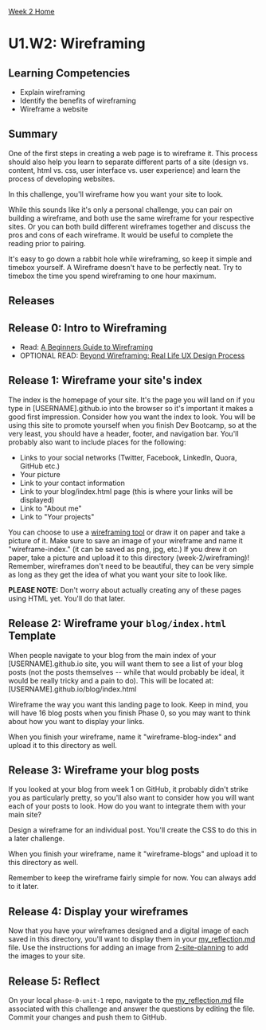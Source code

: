 [Week 2 Home](../)

# U1.W2: Wireframing

## Learning Competencies
- Explain wireframing
- Identify the benefits of wireframing
- Wireframe a website

## Summary

One of the first steps in creating a web page is to wireframe it. This process should also help you learn to separate different parts of a site (design vs. content, html vs. css, user interface vs. user experience) and learn the process of developing websites.

In this challenge, you'll wireframe how you want your site to look.

While this sounds like it's only a personal challenge, you can pair on building a wireframe, and both use the same wireframe for your respective sites. Or you can both build different wireframes together and discuss the pros and cons of each wireframe. It would be useful to complete the reading prior to pairing.

It's easy to go down a rabbit hole while wireframing, so keep it simple and timebox yourself. A Wireframe doesn't have to be perfectly neat. Try to timebox the time you spend wireframing to one hour maximum.

## Releases

## Release 0: Intro to Wireframing

- Read: [A Beginners Guide to Wireframing](http://webdesign.tutsplus.com/tutorials/a-beginners-guide-to-wireframing--webdesign-7399)
- OPTIONAL READ: [Beyond Wireframing: Real Life UX Design Process](http://uxdesign.smashingmagazine.com/2012/08/29/beyond-wireframing-real-life-ux-design-process/)

## Release 1: Wireframe your site's index
The index is the homepage of your site. It's the page you will land on if you type in [USERNAME].github.io into the browser so it's important it makes a good first impression. Consider how you want the index to look. You will be using this site to promote yourself when you finish Dev Bootcamp, so at the very least, you should have a header, footer, and navigation bar. You'll probably also want to include places for the following:

  - Links to your social networks (Twitter, Facebook, LinkedIn, Quora, GitHub etc.)
  - Your picture
  - Link to your contact information
  - Link to your blog/index.html page (this is where your links will be displayed)
  - Link to "About me"
  - Link to "Your projects"

You can choose to use a [wireframing tool](http://mashable.com/2010/07/15/wireframing-tools/) or draw it on paper and take a picture of it. Make sure to save an image of your wireframe and name it "wireframe-index." (it can be saved as png, jpg, etc.) If you drew it on paper, take a picture and upload it to this directory (week-2/wireframing)! Remember, wireframes don't need to be beautiful, they can be very simple as long as they get the idea of what you want your site to look like.

**PLEASE NOTE:** Don't worry about actually creating any of these pages using HTML yet. You'll do that later.

## Release 2: Wireframe your `blog/index.html` Template

When people navigate to your blog from the main index of your [USERNAME].github.io site, you will want them to see a list of your blog posts (not the posts themselves -- while that would probably be ideal, it would be really tricky and a pain to do). This will be located at: [USERNAME].github.io/blog/index.html

Wireframe the way you want this landing page to look. Keep in mind, you will have 16 blog posts when you finish Phase 0, so you may want to think about how you want to display your links.

When you finish your wireframe, name it "wireframe-blog-index" and upload it to this directory as well.

## Release 3: Wireframe your blog posts

If you looked at your blog from week 1 on GitHub, it probably didn't strike you as particularly pretty, so you'll also want to consider how you will want each of your posts to look. How do you want to integrate them with your main site?

Design a wireframe for an individual post. You'll create the CSS to do this in a later challenge.

When you finish your wireframe, name it "wireframe-blogs" and upload it to this directory as well.

Remember to keep the wireframe fairly simple for now. You can always add to it later.

## Release 4: Display your wireframes

Now that you have your wireframes designed and a digital image of each saved in this directory, you'll want to display them in your [my_reflection.md](my_reflection.md) file. Use the instructions for adding an image from [2-site-planning](../site-planning) to add the images to your site.

## Release 5: Reflect
On your local `phase-0-unit-1` repo, navigate to the [my_reflection.md](my_reflection.md) file associated with this challenge and answer the questions by editing the file. Commit your changes and push them to GitHub.
